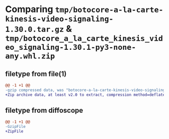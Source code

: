 # Comparing `tmp/botocore-a-la-carte-kinesis-video-signaling-1.30.0.tar.gz` & `tmp/botocore_a_la_carte_kinesis_video_signaling-1.30.1-py3-none-any.whl.zip`

## filetype from file(1)

```diff
@@ -1 +1 @@
-gzip compressed data, was "botocore-a-la-carte-kinesis-video-signaling-1.30.0.tar", last modified: Tue Jul  4 01:44:40 2023, max compression
+Zip archive data, at least v2.0 to extract, compression method=deflate
```

## filetype from diffoscope

```diff
@@ -1 +1 @@
-GzipFile
+ZipFile
```

